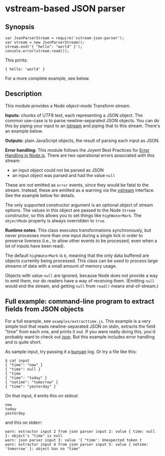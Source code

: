 <!--
    This Source Code Form is subject to the terms of the Mozilla Public
    License, v. 2.0. If a copy of the MPL was not distributed with this
    file, You can obtain one at http://mozilla.org/MPL/2.0/.
-->

<!--
    Copyright (c) 2015, Joyent, Inc.
-->

# vstream-based JSON parser

## Synopsis

    var JsonParserStream = require('vstream-json-parser');
    var stream = new JsonParserStream();
    stream.end('{ "hello": "world" }');
    console.error(stream.read());

This prints:

    { hello: 'world' }

For a more complete example, see below.

## Description

This module provides a Node _object-mode_ Transform stream.

**Inputs:** chunks of UTF8 text, each representing a JSON object.  The common
use-case is to parse newline-separated JSON objects.  You can do this by piping
your input to an [lstream](https://github.com/tjfontaine/node-lstream) and
piping that to this stream.  There's an example below.

**Outputs:** plain JavaScript objects, the result of parsing each input as JSON.

**Error handling:** This module follows the Joyent Best Practices for [Error
Handling in Node.js](https://www.joyent.com/developers/node/design/errors).
There are two operational errors associated with this stream:

*  an input object could not be parsed as JSON
*  an input object was parsed and had the value `null`

These are _not_ emitted as `error` events, since they would be fatal to the
stream.  Instead, these are emitted as a warning via the
[vstream](https://github.com/joyent/node-vstream) interface.  See the example
below for details.

The only supported constructor argument is an optional object of stream options.
The values in this object are passed to the Node `Stream` constructor, so this
allows you to set things like `highWaterMark`.  The `objectMode` property is
always overridden to `true`.

**Runtime notes**: This class executes transformations synchronously, but never
processes more than one input during a single tick in order to preserve liveness
(i.e., to allow other events to be processed, even when a lot of inputs have
been read).

The default `highWaterMark` is `0`, meaning that the only data buffered are
objects currently being processed.  This class can be used to process large
streams of data with a small amount of memory usage.

Objects with value `null` are ignored, because Node does not provide a way to
emit them, nor do readers have a way of receiving them.  (Emitting `null` would
end the stream, and getting `null` from `read()` means end-of-stream.)


## Full example: command-line program to extract fields from JSON objects

For a full example, see `examples/extracttime.js`.  This example is a very
simple tool that reads newline-separated JSON on stdin, extracts the field
"time" from each one, and prints it out.  If you were really doing this, you'd
probably want to check out [json](https://github.com/trentm/json).  But this
example includes error handling and is quite short.

As sample input, try passing it a
[bunyan](https://github.com/trentm/node-bunyan) log.  Or try a file like this:

    $ cat input 
    { "time": "now" }
    { "time": null }
    { "time
    { "time": "today" }
    { "notime": "tomorrow" }
    { "time": "yesterday" }

On that input, it emits this on stdout:

    now
    today
    yesterday

and this on stderr:

    warn: extractor input 2 from json parser input 2: value { time: null }: object's "time" is null
    warn: json parser input 3: value '{ "time': Unexpected token t
    warn: extractor input 4 from json parser input 5: value { notime: 'tomorrow' }: object has no "time"

